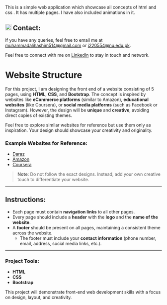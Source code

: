 This is a simple web application which showcase all concepts of html and css . It has multiple pages. I have also included animations in it.

## <img src="https://img.icons8.com/ios/50/000000/email-open.png" width="20"/> Contact:
If you have any queries, feel free to email me at [muhammadalihashim514@gmail.com](mailto:muhammadalihashim514@gmail.com) or [i220554@nu.edu.pk](mailto:i220554@nu.edu.pk).

Feel free to connect with me on [LinkedIn](https://www.linkedin.com/in/muhammad-ali-hashim-5115882b4) to stay in touch and network.

# Website Structure

For this project, I am designing the front end of a website consisting of 5 pages, using **HTML**, **CSS**, and **Bootstrap**. The concept is inspired by websites like **eCommerce platforms** (similar to Amazon), **educational websites** (like Coursera), or **social media platforms** (such as Facebook or Instagram). However, the design will be **unique** and **creative**, avoiding direct copies of existing themes.

Feel free to explore similar websites for reference but use them only as inspiration. Your design should showcase your creativity and originality.

### Example Websites for Reference:
- [Daraz](https://www.daraz.pk/)
- [Amazon](https://www.amazon.com/)
- [Coursera](https://classroom.google.com/h)

> **Note**: Do not follow the exact designs. Instead, add your own creative touch to differentiate your website.

---

## Instructions:

- Each page must contain **navigation links** to all other pages.
- Every page should include a **header** with the **logo** and the **name of the website**.
- A **footer** should be present on all pages, maintaining a consistent theme across the website.
  - The footer must include your **contact information** (phone number, email, address, social media links, etc.).

---

### Project Tools:
- **HTML**
- **CSS**
- **Bootstrap**

This project will demonstrate front-end web development skills with a focus on design, layout, and creativity.

